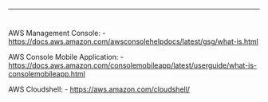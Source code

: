 __________________________________________________________________________________________________________________________
#                                       

AWS Management Console: 
        - https://docs.aws.amazon.com/awsconsolehelpdocs/latest/gsg/what-is.html

AWS Console Mobile Application: 
        - https://docs.aws.amazon.com/consolemobileapp/latest/userguide/what-is-consolemobileapp.html

AWS Cloudshell:
        - https://aws.amazon.com/cloudshell/